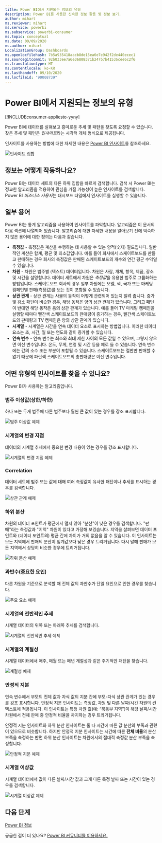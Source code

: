 ```yaml
---
title: Power BI에서 지원되는 정보의 유형
description: Power BI를 사용한 신속한 정보 활용 및 정보 보기.
author: mihart
ms.reviewer: mihart
ms.service: powerbi
ms.subservice: powerbi-consumer
ms.topic: conceptual
ms.date: 09/09/2020
ms.author: mihart
LocalizationGroup: Dashboards
ms.openlocfilehash: 7b5a935418aacb8de15ea6e7e942f2de440ecec1
ms.sourcegitcommit: 92b033ee7a6e36808371b247b7b41536cee6c2f6
ms.translationtype: HT
ms.contentlocale: ko-KR
ms.lasthandoff: 09/10/2020
ms.locfileid: "90008739"
---
```

# <a name="types-of-insights-supported-by-power-bi"></a>Power BI에서 지원되는 정보의 유형

[!INCLUDE[consumer-appliesto-yyny](../includes/consumer-appliesto-yyny.md)]

Power BI에 데이터를 살펴보고 흥미로운 추세 및 패턴을 찾도록 요청할 수 있습니다. 찾은 추세 및 패턴은 *인사이트*라는 시각적 개체 형식으로 제공됩니다. 

인사이트를 사용하는 방법에 대한 자세한 내용은 [Power BI 인사이트](end-user-insights.md)를 참조하세요.

![인사이트 집합](media/end-user-insight-types/power-bi-insight.png)

## <a name="how-does-insights-work"></a>정보는 어떻게 작동하나요?
Power BI는 데이터 세트의 다른 하위 집합을 빠르게 검색합니다. 검색 시 Power BI는 정교한 알고리즘을 적용하여 관심을 가질 가능성이 높은 인사이트를 검색합니다. Power BI *비즈니스 사용자*는 대시보드 타일에서 인사이트를 실행할 수 있습니다.

## <a name="some-terminology"></a>일부 용어
Power BI는 통계 알고리즘을 사용하여 인사이트를 파악합니다. 알고리즘은 이 문서의 다음 섹션에 나열되어 있습니다. 알고리즘에 대한 자세한 내용을 알아보기 전에 익숙하지 않은 용어에 대한 정의는 다음과 같습니다. 

* **측정값** - 측정값은 계산을 수행하는 데 사용할 수 있는 양적(숫자) 필드입니다. 일반적인 계산은 합계, 평균 및 최소값입니다. 예를 들어 회사에서 스케이트보드를 만들고 판매하는 경우 회사의 측정값은 판매된 스케이트보드의 개수와 연간 평균 수익일 수 있습니다.  
* **차원** - 차원은 범주별 (텍스트) 데이터입니다. 차원은 사람, 개체, 항목, 제품, 장소 및 시간을 설명합니다. 데이터 세트에서 차원은 *측정값*을 유용한 범주로 그룹화하는 방법입니다. 스케이트보드 회사의 경우 일부 차원에는 모델, 색, 국가 또는 마케팅 캠페인별 판매(측정값)를 보는 것이 포함될 수 있습니다.   
* **상관 관계** - 상관 관계는 사물의 동작이 어떻게 관련되어 있는지 알려 줍니다.  증가 및 감소 패턴이 비슷한 경우, 해당 동작은 양의 상관 관계가 있습니다. 그리고 패턴이 반대면 해당 동작은 음의 상관 관계가 있습니다. 예를 들어 TV 마케팅 캠페인을 실행할 때마다 빨간색 스케이트보드의 판매량이 증가하는 경우, 빨간색 스케이트보드의 판매량과 TV 캠페인은 양의 상관 관계가 있습니다.
* **시계열** - 시계열은 시간을 연속 데이터 요소로 표시하는 방법입니다. 이러한 데이터 요소는 초, 시간, 월 또는 연도와 같이 증가할 수 있습니다.  
* **연속 변수** - 연속 변수는 최소와 최대 제한 사이의 모든 값일 수 있으며, 그렇지 않으면 이산 변수입니다. 온도, 무게, 연령 및 시간 등을 예로 들 수 있습니다. 연속 변수에는 값의 소수 또는 부분이 포함될 수 있습니다. 스케이트보드는 절반만 판매할 수 없기 때문에 파란색 스케이트보드의 총판매량은 이산 변수입니다.  

## <a name="what-types-of-insights-can-you-find"></a>어떤 유형의 인사이트를 찾을 수 있나요?
Power BI가 사용하는 알고리즘입니다. 

### <a name="category-outliers-topbottom"></a>범주 이상값(상한/하한)
하나 또는 두개 범주에 다른 범주보다 훨씬 큰 값이 있는 경우를 강조 표시합니다.  

![범주 이상값 예제](./media/end-user-insight-types/pbi-auto-insight-type-category-outliers.png)

### <a name="change-points-in-a-time-series"></a>시계열의 변경 지점
데이터의 시계열 추세에서 중요한 변경 내용이 있는 경우를 강조 표시합니다.

![시계열의 변경 지점 예제](./media/end-user-insight-types/pbi-auto-insight-type-changepoint.png)

### <a name="correlation"></a>Correlation
데이터 세트에 범주 또는 값에 대해 여러 측정값이 유사한 패턴이나 추세를 표시하는 경우를 검색합니다.

![상관 관계 예제](./media/end-user-insight-types/pbi-auto-insight-type-correlation.png)

### <a name="low-variance"></a>하위 분산
차원의 데이터 포인트가 평균에서 멀지 않아 "분산"이 낮은 경우를 검색합니다. "판매"라는 측정값과 "지역" 차원이 있다고 가정해 보겠습니다. 지역을 살펴보면 데이터 포인트와 (데이터 포인트의) 평균 간에 차이가 거의 없음을 알 수 있습니다. 이 인사이트는 모든 지역에서 판매의 분산이 임계값보다 낮은 경우 트리거됩니다. 다시 말해 판매가 모든 지역에서 상당히 비슷한 경우에 트리거됩니다.

![하위 분산 예제](./media/end-user-insight-types/power-bi-insights-low-variance.png)

### <a name="majority-major-factors"></a>과반수(중요한 요인)
다른 차원을 기준으로 분석할 때 전체 값의 과반수가 단일 요인으로 인한 경우를 찾습니다.  

![주요 요소 예제](./media/end-user-insight-types/pbi-auto-insight-type-majority.png)

### <a name="overall-trends-in-time-series"></a>시계열의 전반적인 추세
시계열 데이터의 위쪽 또는 아래쪽 추세를 검색합니다.

![시계열의 전반적인 추세 예제](./media/end-user-insight-types/pbi-auto-insight-type-trend.png)

### <a name="seasonality-in-time-series"></a>시계열의 계절성
시계열 데이터에서 매주, 매월 또는 매년 계절성과 같은 주기적인 패턴을 찾습니다.

![계절성 예제](./media/end-user-insight-types/pbi-auto-insight-type-seasonality-new.png)

### <a name="steady-share"></a>안정적 지분
연속 변수에서 부모의 전체 값과 자식 값의 지분 간에 부모-자식 상관 관계가 있는 경우를 강조 표시합니다. 안정적 지분 인사이트는 측정값, 차원 및 다른 날짜/시간 차원의 컨텍스트에 적용됩니다. 이 인사이트는 특정 차원 값(예: “북동부 지역”)이 해당 날짜/시간 차원에서 전체 판매 중 안정적 비율을 차지하는 경우 트리거됩니다.

안정적 지분 인사이트와 하위 분산 인사이트는 둘 다 시간에 따른 값 분산의 부족과 관련이 있으므로 비슷합니다. 하지만 안정적 지분 인사이트는 시간에 따른 **전체 비율**의 분산 부족을 측정하는 반면 하위 분산 인사이트는 차원에서의 절대적 측정값 분산 부족을 측정합니다.

![안정적 지분 예제](./media/end-user-insight-types/pbi-auto-insight-type-steadyshare.png)

### <a name="time-series-outliers"></a>시계열 이상값
시계열 데이터에서 값이 다른 날짜/시간 값과 크게 다른 특정 날짜 또는 시간이 있는 경우를 검색합니다.

![시계열 이상값 예제](./media/end-user-insight-types/pbi-auto-insight-type-time-series-outliers-purple.png)

## <a name="next-steps"></a>다음 단계
[Power BI 정보](end-user-insights.md)

궁금한 점이 더 있나요? [Power BI 커뮤니티를 이용하세요.](https://community.powerbi.com/)

